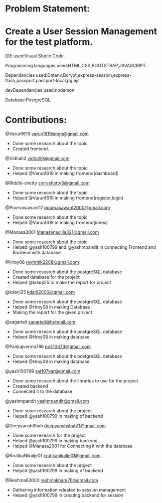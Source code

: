 # Problem Statement:
# Create a User Session Management for the test platform.

IDE used:Visual Studio Code. 

Programming languages used:HTML,CSS,BOOTSTRAP,JAVASCRIPT. 

Dependancies used:Dotenv,Bcrypt,express-session,express-flash,passport,passport-local,pg,ejs.

devDependancies used:nodemon

Database:PostgreSQL.

# Contributions:

@Varun1619 varun1619singh@gmail.com

* Done some research about the topic 
* Created frontend.

@Vidhati2 vidhati0@gmail.com

* Done some research about the topic
* Helped @Varun1619 in making frontend(dashboard)

@Riddhi-shetty smrvshetty5@gmail.com

* Done some research about the topic
* Helped @Varun1619 in making frontend(register,login)

@Poorvasawant17 poorvasawant2000@gmail.com

* Done some research about the topic 
* Helped @Varun1619 in making frontend(index)

@Manasa2001 Manasanagilla321@gmail.com

* Done some research about the topic
* Helped @yash100799 and @yashmpandit in connecting Frontend and Backend with database

@Hroy08 royhritik2208@gmail.com

* Done some research about the postgreSQL database
* Created database for the project 
* Helped @kdarji25 to make the report for project

@kdarji25 kdarji2000@gmail.com

* Done some research about the postgreSQL database
* Helped @Hroy08 in making Database
* Making the report for the given project

@sagarteli sagarteli@hotmail.com

* Done some research about the postgreSQL database
* Helped @Hroy08 in making database

@Pankajverma786 pv310473@gmail.com

* Done some research about the postgreSQL database
* Helped @Hroy08 in making database

@yash100799 sat107kar@gmail.com

* Done some research about the libraries to use for the project 
* Created backend  
* Connected it to the database

@yashmpandit yashmpandit@gmail.com

* Done some research about the project
* Helped @yash100799 in making of backend

@DeepyanshShah deepyanshshah11@gmail.com

* Done some research for the project
* Helped @yash100799 in making backend
* Helped @Manasa2001 for Connecting it with the database

@KrutikaNikalje01 krutikanikalje01@gmail.com

* Done some research about the project 
* Helped @yash100799 in making of backend

@Reshma62000 reshmakhare76@gmail.com
* Gathering information releated to session management
* Helped @yash100799 in creating backend for session

